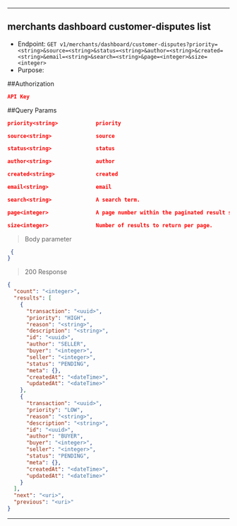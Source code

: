 
----------------------------------------------------------------------------------
## merchants dashboard customer-disputes list
* Endpoint: `GET v1/merchants/dashboard/customer-disputes?priority=<string>&source=<string>&status=<string>&author=<string>&created=<string>&email=<string>&search=<string>&page=<integer>&size=<integer>`
* Purpose: 

##Authorization

```json
API Key
```
##Query Params
```json
priority<string>            priority

source<string>              source

status<string>              status

author<string>              author

created<string>             created

email<string>               email

search<string>              A search term.

page<integer>               A page number within the paginated result set.

size<integer>               Number of results to return per page.
```


> Body parameter

```json
 {
}
```
> 200 Response
```json
{
  "count": "<integer>",
  "results": [
    {
      "transaction": "<uuid>",
      "priority": "HIGH",
      "reason": "<string>",
      "description": "<string>",
      "id": "<uuid>",
      "author": "SELLER",
      "buyer": "<integer>",
      "seller": "<integer>",
      "status": "PENDING",
      "meta": {},
      "createdAt": "<dateTime>",
      "updatedAt": "<dateTime>"
    },
    {
      "transaction": "<uuid>",
      "priority": "LOW",
      "reason": "<string>",
      "description": "<string>",
      "id": "<uuid>",
      "author": "BUYER",
      "buyer": "<integer>",
      "seller": "<integer>",
      "status": "PENDING",
      "meta": {},
      "createdAt": "<dateTime>",
      "updatedAt": "<dateTime>"
    }
  ],
  "next": "<uri>",
  "previous": "<uri>"
}
```
----------------------------------------------------------------------------------